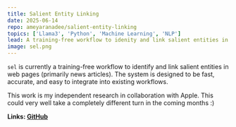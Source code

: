 ```yaml
---
title: Salient Entity Linking
date: 2025-06-14
repo: ameyaranadee/salient-entity-linking
topics: ['Llama3', 'Python', 'Machine Learning', 'NLP']
lead: A training-free workflow to idenity and link salient entities in web articles.
image: sel.png
---
```


`sel` is currently a training-free workflow to identify and link salient entities in web pages (primarily news articles). The system is designed to be fast, accurate, and easy to integrate into existing workflows.

This work is my independent research in collaboration with Apple. This could very well take a completely different turn in the coming months :)

**Links: [GitHub](https://github.com/ameyaranadee/salient-entity-linking-with-llm)**
